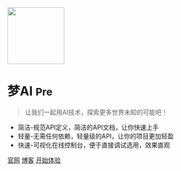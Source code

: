 <!-- _coverpage.md -->


<img src="https://img.cdn.loliloli.net/images/2022/07/16/IIFy.png" width="128px"/>

# 梦AI <small>Pre</small>

> 让我们一起用AI技术，探索更多世界未知的可能吧！

- 简洁-规范API定义，简洁的API文档，让你快速上手
- 轻量-无需任何依赖，轻量级的API，让你的项目更加轻盈
- 快速-可视化在线控制台，便于直接调试选用，效果直观

[官网](https://ai.moeworld.tech/)
[博客](https://blog.moeworld.tech/)
[开始体验](https://ai-doc.moeworld.top/#/README)
